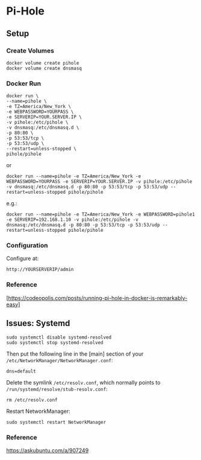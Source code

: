 # Pi-Hole

## Setup

### Create Volumes

```
docker volume create pihole
docker volume create dnsmasq
```

### Docker Run

```
docker run \
--name=pihole \
-e TZ=America/New_York \
-e WEBPASSWORD=YOURPASS \
-e SERVERIP=YOUR.SERVER.IP \
-v pihole:/etc/pihole \
-v dnsmasq:/etc/dnsmasq.d \
-p 80:80 \
-p 53:53/tcp \
-p 53:53/udp \
--restart=unless-stopped \
pihole/pihole
```

or

```
docker run --name=pihole -e TZ=America/New_York -e WEBPASSWORD=YOURPASS -e SERVERIP=YOUR.SERVER.IP -v pihole:/etc/pihole -v dnsmasq:/etc/dnsmasq.d -p 80:80 -p 53:53/tcp -p 53:53/udp --restart=unless-stopped pihole/pihole
```

e.g.:

```
docker run --name=pihole -e TZ=America/New_York -e WEBPASSWORD=pihole1 -e SERVERIP=192.168.1.10 -v pihole:/etc/pihole -v dnsmasq:/etc/dnsmasq.d -p 80:80 -p 53:53/tcp -p 53:53/udp --restart=unless-stopped pihole/pihole
```

### Configuration

Configure at:

```
http://YOURSERVERIP/admin
```

### Reference

[https://codeopolis.com/posts/running-pi-hole-in-docker-is-remarkably-easy]

## Issues: Systemd

```
sudo systemctl disable systemd-resolved
sudo systemctl stop systemd-resolved
```

Then put the following line in the [main] section of your `/etc/NetworkManager/NetworkManager.conf`:

```
dns=default
```

Delete the symlink `/etc/resolv.conf`, which normally points to `/run/systemd/resolve/stub-resolv.conf`:

```
rm /etc/resolv.conf
```

Restart NetworkManager:

```
sudo systemctl restart NetworkManager
```

### Reference

https://askubuntu.com/a/907249

